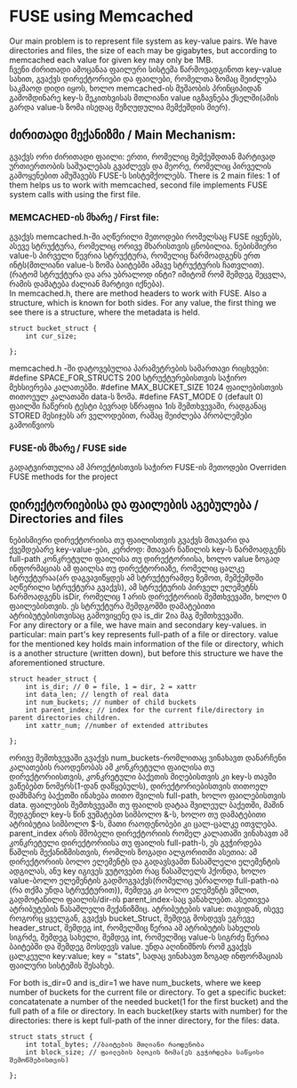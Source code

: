 # FUSE using Memcached
Our main problem is to represent file system as key-value pairs. We have directories and files, the size of each may be gigabytes, but according to memcached each value for given key may only be 1MB.  
ჩვენი ძირითადი ამოცანაა ფაილური სისტემა წარმოვადგინოთ key-value სახით, გვაქვს დირექტორიები და ფაილები, რომელთა ზომაც შეიძლება საკმაოდ დიდი იყოს, ხოლო memcached-ის მუშაობის პრინციპიდან გამომდინარე key-ს შეკითხვისას მთლიანი value იგზავნება ქსელში(ამის გარდა value-ს ზომა ისედაც შეზღუდულია მემქეშდის მიერ).
## ძირითადი მექანიზმი / Main Mechanism:
გვაქვს ორი ძირითადი ფაილი: ერთი, რომელიც მემქეშდთან მარტივად ურთიერთობის საშუალებას გვაძლევს და მეორე, რომელიც პირველის გამოყენებით ამუშავებს FUSE-ს სისტემქოლებს.
There is 2 main files: 1 of them helps us to work with memcached, second file implements FUSE system calls with using the first file.
### MEMCACHED-ის მხარე / First file:
გვაქვს memcached.h-ში აღწერილი მეთოდები რომელსაც FUSE იყენებს, ასევე სტრუქტურა, რომელიც ორივე მხარისთვის ცნობილია.
ნებისმიერი value-ს პირველი წევრია სტრუქტურა, რომელიც წარმოადგენს ერთ ინტს(მთლიანი value-ს ზომა ბაიტებში ამავე სტრუქტურის ჩათვლით). (რატომ სტრუქტურა და არა უბრალოდ ინტი? იმიტომ რომ შემდეგ შეცვლა, რამის დამატება ძალიან მარტივი იქნება).  
In memcached.h, there are method headers to work with FUSE. Also a structure, which is known for both sides.
For any value, the first thing we see there is a structure, where the metadata is held.
```
struct bucket_struct {
	int cur_size;

};
```
memcached.h -ში დატოვებულია პარამეტრების სამართავი რიცხვები:
#define SPACE_FOR_STRUCTS 200 სტრუქტურებისთვის საჭირო მეხსიერება კალათებში.
#define MAX_BUCKET_SIZE 1024 ფაილებისთვის თითოეულ კალათაში data-ს ზომა.
#define FAST_MODE 0 (default 0) ფაილში ჩაწერის ტესტი ბევრად სწრაფია 1ის შემთხვევაში, რადგანაც STORED მესიჯებს არ ველოდებით, რამაც შეიძლება პრობლემები გამოიწვიოს

### FUSE-ის მხარე / FUSE side
გადატვირთულია ამ პროექტისთვის საჭირო FUSE-ის მეთოდები
Overriden FUSE methods for the project
## დირექტორიებისა და ფაილების აგებულება / Directories and files
ნებისმიერი დირექტორიისა თუ ფაილისთვის გვაქვს მთავარი და ქვემდებარე key-value-ები,
კერძოდ: მთავარ ნაწილის key-ს წარმოადგენს full-path კონკრეტული ფაილისა თუ დირექტორიისა, ხოლო value ზოგად ინფორმაციას ამ ფაილსა თუ დირექტორიაზე, რომელიც ცალკე სტრუქტურაა(არ დაგვავიწყდეს ამ სტრუქტურამდე ზემოთ, მემქეშდში აღწერილი სტრუქტურა გვაქვს), ამ სტრუქტურის პირველ ელემეტნს წარმოადგენს isDir, რომელიც 1 არის დირექტორიის შემთხვევაში, ხოლო 0 ფაილებისთვის.
ეს სტრუქტურა შემდგომში დამატებითი ატრიბუტებისთვისაც გამოვიყენე და is_dir 2ია მაგ შემთხვევაში.  
For any directory or a file, we have main and secondary key-values.
in particular: main part's key represents full-path of a file or directory. value for the mentioned key holds main information of the file or directory, which is a another structure (written down), but before this structure we have the aforementioned structure. 
```
struct header_struct {
	int is_dir; // 0 = file, 1 = dir, 2 = xattr
	int data_len; // length of real data	
	int num_buckets; // number of child buckets
	int parent_index; // index for the current file/directory in parent directories children.
	int xattr_num; //number of extended attributes
	
};
```
ორივე შემთხვევაში გვაქვს num_buckets-რომლითაც ვინახავთ დანარჩენი კალათების რაოდენობას ამ კონკრეტული ფაილისა თუ დირექტორიისთვის, კონკრეტული ბაქეთის მიღებისთვის კი key-ს თავში ვაწებებთ ნომერს(1-დან დაწყებულს), დირექტორიებისთვის თითოელ დამხმარე ბაქეთში ინახება თითო შვილის full-path, ხოლო ფაილებისთვის data.
ფაილების შემთხვევაში თუ ფაილის დატაა შვილეულ ბაქეთში, მაშინ შედგენილ key-ს წინ ვუმატებთ სიმბოლო &-ს, ხოლო თუ დამატებითი ატრიბუტია სიმბოლო $-ს, მათი რაოდენობები კი ცალ-ცალკე ითვლება.
parent_index არის მშობელი დირექტორიის რომელ კალათაში ვინახავთ ამ კონკრეტული დირექტორიისა თუ ფაილის full-path-ს, ეს გვჭირდება წაშლის მექანიზმისთვის, რომლის ზოგადი ალგორითმი ასეთია: ამ დირექტორიის ბოლო ელემენტს  და გადავსვამთ წასაშლელი ელემენტის ადგილას, ანუ key იგივეს ვუტოვებთ რაც წასაშლელს ჰქონდა, ხოლო value-ბოლო ელემენტის გადმოგვაქვს(რომელიც უბრალოდ full-path-ია (რა თქმა უნდა სტრუქტურით)), შემდეგ კი ბოლო ელემენტს ვშლით, გადმოტანილი ფაილის/dir-ის parent_index-საც ვანახლებთ. ასეთივეა ატრიბუტების წასაშლელი მექანიზმიც.
ატრიბუტების value: თავიდან, ისევე როგორც ყველგან, გვაქვს bucket_Struct, შემდეგ მოსდევს ეგრევე header_struct, შემდეგ int, რომელშიც წერია ამ ატრიბუტის სახელის სიგრძე, შემდეგ სახელი, შემდეგ int, რომელშიც value-ს სიგრძე წერია ბაიტებში და შემდეგ მოსდევს value.
უნდა აღინიშნოს რომ გვაქვს ცალკეული key:value; key = "stats", სადაც ვინახავთ ზოგად ინფორმაციას ფაილური სისტემის შესახებ.  

For both is_dir=0 and is_dir=1 we have num_buckets, where we keep number of buckets for the current file or directory. To get a specific bucket: concatatenate a number of the needed bucket(1 for the first bucket) and the full path of a file or directory. In each bucket(key starts with number) for the directories: there is kept full-path of the inner directory, for the files: data.

```
struct stats_struct {
	int total_bytes; //ბაიტების მთლიანი რაოდენობა
	int block_size; // ფაილების ბლოკის ზომა(ეს გვჭირდება საწყისი შემოწმებისთვის)

};
```
